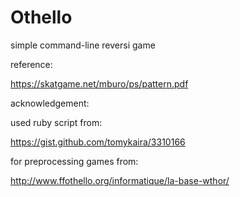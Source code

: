 # Othello

simple command-line reversi game




reference:

https://skatgame.net/mburo/ps/pattern.pdf

acknowledgement:

used ruby script from:

https://gist.github.com/tomykaira/3310166

for preprocessing games from:

http://www.ffothello.org/informatique/la-base-wthor/

